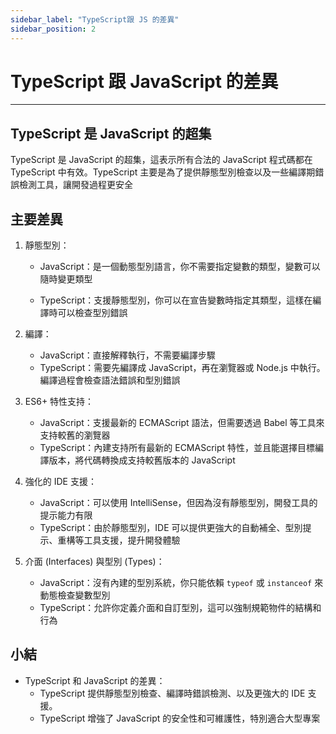 ```yaml
---
sidebar_label: "TypeScript跟 JS 的差異"
sidebar_position: 2
---
```


# TypeScript 跟 JavaScript 的差異

---

## TypeScript 是 JavaScript 的超集

TypeScript 是 JavaScript 的超集，這表示所有合法的 JavaScript 程式碼都在 TypeScript 中有效。TypeScript 主要是為了提供靜態型別檢查以及一些編譯期錯誤檢測工具，讓開發過程更安全

## 主要差異

1. 靜態型別：
    - JavaScript：是一個動態型別語言，你不需要指定變數的類型，變數可以隨時變更類型
    
    - TypeScript：支援靜態型別，你可以在宣告變數時指定其類型，這樣在編譯時可以檢查型別錯誤
        
2. 編譯：
    - JavaScript：直接解釋執行，不需要編譯步驟
    - TypeScript：需要先編譯成 JavaScript，再在瀏覽器或 Node.js 中執行。編譯過程會檢查語法錯誤和型別錯誤
    
3. ES6+ 特性支持：
    - JavaScript：支援最新的 ECMAScript 語法，但需要透過 Babel 等工具來支持較舊的瀏覽器
    - TypeScript：內建支持所有最新的 ECMAScript 特性，並且能選擇目標編譯版本，將代碼轉換成支持較舊版本的 JavaScript

4. 強化的 IDE 支援：    
    - JavaScript：可以使用 IntelliSense，但因為沒有靜態型別，開發工具的提示能力有限
    - TypeScript：由於靜態型別，IDE 可以提供更強大的自動補全、型別提示、重構等工具支援，提升開發體驗

5. 介面 (Interfaces) 與型別 (Types)：
    - JavaScript：沒有內建的型別系統，你只能依賴 `typeof` 或 `instanceof` 來動態檢查變數型別
    - TypeScript：允許你定義介面和自訂型別，這可以強制規範物件的結構和行為


## 小結

- TypeScript 和 JavaScript 的差異：
	- TypeScript 提供靜態型別檢查、編譯時錯誤檢測、以及更強大的 IDE 支援。
	- TypeScript 增強了 JavaScript 的安全性和可維護性，特別適合大型專案